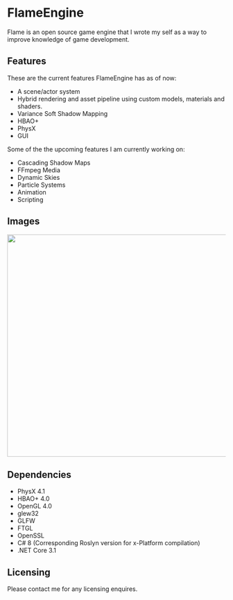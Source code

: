 # FlameEngine
Flame is an open source game engine that I wrote my self as a way to improve knowledge of game development.


## Features

These are the current features FlameEngine has as of now:

  - A scene/actor system
  - Hybrid rendering and asset pipeline using custom models, materials and shaders.
  - Variance Soft Shadow Mapping
  - HBAO+
  - PhysX
  - GUI

Some of the the upcoming features I am currently working on:

  - Cascading Shadow Maps
  - FFmpeg Media
  - Dynamic Skies
  - Particle Systems
  - Animation
  - Scripting

## Images

<img src="https://media.discordapp.net/attachments/717866375212826705/773742234323124244/unknown.png" width="562" height="512">

## Dependencies

- PhysX 4.1
- HBAO+  4.0
- OpenGL 4.0
- glew32
- GLFW
- FTGL
- OpenSSL
- C# 8 (Corresponding Roslyn version for x-Platform compilation)
- .NET Core 3.1


## Licensing

Please contact me for any licensing enquires.
